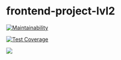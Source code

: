 # frontend-project-lvl2

[![Maintainability](https://api.codeclimate.com/v1/badges/b4bcfee02399cf15de63/maintainability)](https://codeclimate.com/github/NoimanUsA/frontend-project-lvl2/maintainability)

[![Test Coverage](https://api.codeclimate.com/v1/badges/b4bcfee02399cf15de63/test_coverage)](https://codeclimate.com/github/NoimanUsA/frontend-project-lvl2/test_coverage)

[![](https://github.com/NoimanUsA/frontend-project-lvl2/workflows/Node%20CI/badge.svg)](https://github.com/NoimanUsA/frontend-project-lvl2/actions)
